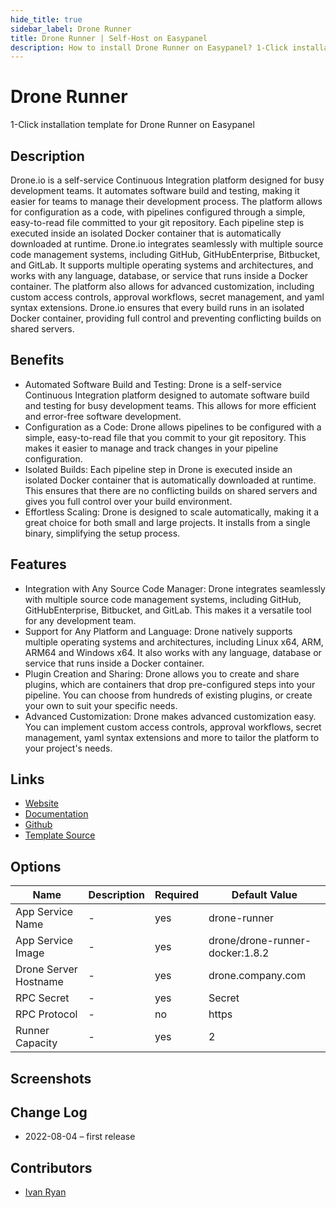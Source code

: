 ```yaml
---
hide_title: true
sidebar_label: Drone Runner
title: Drone Runner | Self-Host on Easypanel
description: How to install Drone Runner on Easypanel? 1-Click installation template for Drone Runner on Easypanel
---
```


<!-- generated -->

# Drone Runner

1-Click installation template for Drone Runner on Easypanel

## Description

Drone.io is a self-service Continuous Integration platform designed for busy development teams. It automates software build and testing, making it easier for teams to manage their development process. The platform allows for configuration as a code, with pipelines configured through a simple, easy-to-read file committed to your git repository. Each pipeline step is executed inside an isolated Docker container that is automatically downloaded at runtime. Drone.io integrates seamlessly with multiple source code management systems, including GitHub, GitHubEnterprise, Bitbucket, and GitLab. It supports multiple operating systems and architectures, and works with any language, database, or service that runs inside a Docker container. The platform also allows for advanced customization, including custom access controls, approval workflows, secret management, and yaml syntax extensions. Drone.io ensures that every build runs in an isolated Docker container, providing full control and preventing conflicting builds on shared servers.

## Benefits

- Automated Software Build and Testing: Drone is a self-service Continuous Integration platform designed to automate software build and testing for busy development teams. This allows for more efficient and error-free software development.
- Configuration as a Code: Drone allows pipelines to be configured with a simple, easy-to-read file that you commit to your git repository. This makes it easier to manage and track changes in your pipeline configuration.
- Isolated Builds: Each pipeline step in Drone is executed inside an isolated Docker container that is automatically downloaded at runtime. This ensures that there are no conflicting builds on shared servers and gives you full control over your build environment.
- Effortless Scaling: Drone is designed to scale automatically, making it a great choice for both small and large projects. It installs from a single binary, simplifying the setup process.

## Features

- Integration with Any Source Code Manager: Drone integrates seamlessly with multiple source code management systems, including GitHub, GitHubEnterprise, Bitbucket, and GitLab. This makes it a versatile tool for any development team.
- Support for Any Platform and Language: Drone natively supports multiple operating systems and architectures, including Linux x64, ARM, ARM64 and Windows x64. It also works with any language, database or service that runs inside a Docker container.
- Plugin Creation and Sharing: Drone allows you to create and share plugins, which are containers that drop pre-configured steps into your pipeline. You can choose from hundreds of existing plugins, or create your own to suit your specific needs.
- Advanced Customization: Drone makes advanced customization easy. You can implement custom access controls, approval workflows, secret management, yaml syntax extensions and more to tailor the platform to your project's needs.

## Links

- [Website](https://drone.io/)
- [Documentation](https://github.com/harness/drone#setup-documentation)
- [Github](https://github.com/harness/drone)
- [Template Source](https://github.com/easypanel-io/templates/tree/main/templates/drone-runner)

## Options

Name | Description | Required | Default Value
-|-|-|-
App Service Name | - | yes | drone-runner
App Service Image | - | yes | drone/drone-runner-docker:1.8.2
Drone Server Hostname | - | yes | drone.company.com
RPC Secret | - | yes | Secret
RPC Protocol | - | no | https
Runner Capacity | - | yes | 2

## Screenshots


## Change Log

- 2022-08-04 – first release

## Contributors

- [Ivan Ryan](https://github.com/ivanonpc-22)
